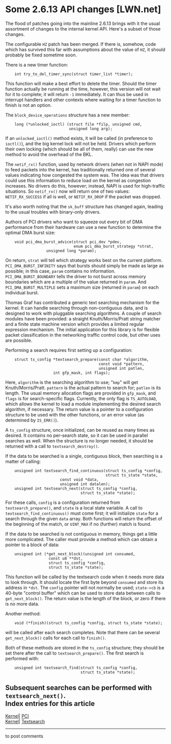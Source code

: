 # Some 2.6.13 API changes [LWN.net]

The flood of patches going into the mainline 2.6.13 brings with it the usual assortment of changes to the internal kernel API. Here's a subset of those changes. 

The configurable `HZ` patch has been merged. If there is, somehow, code which has survived this far with assumptions about the value of `HZ`, it should probably be fixed sometime soon. 

There is a new timer function: 
    
    
        int try_to_del_timer_sync(struct timer_list *timer);
    

This function will make a best effort to delete the timer. Should the timer function actually be running at the time, however, this version will not wait for it to complete; it will return `-1` immediately. It can thus be used in interrupt handlers and other contexts where waiting for a timer function to finish is not an option. 

The `block_device_operations` structure has a new member: 
    
    
        long (*unlocked_ioctl) (struct file *filp, unsigned cmd, 
                                unsigned long arg);
    

If an `unlocked_ioctl()` method exists, it will be called (in preference to `ioctl()`), and the big kernel lock will not be held. Drivers which perform their own locking (which should be all of them, really) can use the new method to avoid the overhead of the BKL. 

The `netif_rx()` function, used by network drivers (when not in NAPI mode) to feed packets into the kernel, has traditionally returned one of several values indicating how congested the system was. The idea was that drivers could use this information to reduce load on the kernel as congestion increases. No drivers do this, however; instead, NAPI is used for high-traffic situations. So `netif_rx()` now will return one of two values: `NETIF_RX_SUCCESS` if all is well, or `NETIF_RX_DROP` if the packet was dropped. 

It's also worth noting that the `sk_buff` structure has changed again, leading to the usual troubles with binary-only drivers. 

Authors of PCI drivers who want to squeeze out every bit of DMA performance from their hardware can use a new function to determine the optimal DMA burst size: 
    
    
        void pci_dma_burst_advice(struct pci_dev *pdev, 
                                  enum pci_dma_burst_strategy *strat,
    			      unsigned long *param);
    

On return, `strat` will tell which strategy works best on the current platform. `PCI_DMA_BURST_INFINITY` says that bursts should simply be made as large as possible; in this case, `param` contains no information. `PCI_DMA_BURST_BOUNDARY` tells the driver to not burst across memory boundaries which are a multiple of the value returned in `param`. And `PCI_DMA_BURST_MULTIPLE` sets a maximum size (returned in `param`) on each individual burst. 

Thomas Graf has contributed a generic text searching mechanism for the kernel. It can handle searching through non-contiguous data, and is designed to work with pluggable searching algorithms. A couple of search modules have been provided: a straight Knuth/Morris/Pratt string matcher and a finite state machine version which provides a limited regular expression mechanism. The initial application for this library is for flexible packet classification in the networking traffic control code, but other uses are possible. 

Performing a search requires first setting up a configuration: 
    
    
        struct ts_config *textsearch_prepare(const char *algorithm, 
                                             const void *pattern,
                                             unsigned int patlen, 
    					 int gfp_mask, int flags);
    

Here, `algorithm` is the searching algorithm to use; "`kmp`" will get Knuth/Morris/Pratt. `pattern` is the actual pattern to search for; `patlen` is its length. The usual memory allocation flags are provided in `gfp_mask`, and `flags` is for search-specific flags. Currently, the only flag is `TS_AUTOLOAD`, which allows the kernel to load a module implementing the desired search algorithm, if necessary. The return value is a pointer to a configuration structure to be used with the other functions, or an error value (as determined by `IS_ERR()`). 

A `ts_config` structure, once initialized, can be reused as many times as desired. It contains no per-search state, so it can be used in parallel searches as well. When the structure is no longer needed, it should be returned with a call to `textsearch_destroy()`. 

If the data to be searched is a single, contiguous block, then searching is a matter of calling: 
    
    
        unsigned int textsearch_find_continuous(struct ts_config *config,
                                                struct ts_state *state,
    					    const void *data, 
    					    unsigned int datalen);
        unsigned int textsearch_next(struct ts_config *config,
                                     struct ts_state *state);
    

For these calls, `config` is a configuration returned from `textsearch_prepare()`, and `state` is a local state variable. A call to `textsearch_find_continuous()` must come first; it will initialize `state` for a search through the given `data` array. Both functions will return the offset of the beginning of the match, or `UINT_MAX` if no (further) match is found. 

If the data to be searched is not contiguous in memory, things get a little more complicated. The caller must provide a method which can obtain a pointer to a block of data: 
    
    
        unsigned int (*get_next_block)(unsigned int consumed,
    			 	   const u8 **dst,
    				   struct ts_config *config,
    				   struct ts_state *state);
    

This function will be called by the textsearch code when it needs more data to look through. It should locate the first byte beyond `consumed` and store its address in `*dst`. The `config` pointer will not normally be used; `state->cb` is a 40-byte "control buffer" which can be used to store data between calls to `get_next_block()`. The return value is the length of the block, or zero if there is no more data. 

Another method: 
    
    
        void (*finish)(struct ts_config *config, struct ts_state *state);
    

will be called after each search completes. Note that there can be several `get_next_block()` calls for each call to `finish()`. 

Both of these methods are stored in the `ts_config` structure; they should be set there after the call to `textsearch_prepare()`. The first search is performed with: 
    
    
        unsigned int textsearch_find(struct ts_config *config,
                                     struct ts_state *state);
    

Subsequent searches can be performed with `textsearch_next()`.  
Index entries for this article  
---  
[Kernel](/Kernel/Index)| [PCI](/Kernel/Index#PCI)  
[Kernel](/Kernel/Index)| [Textsearch](/Kernel/Index#Textsearch)  
  


* * *

to post comments 
